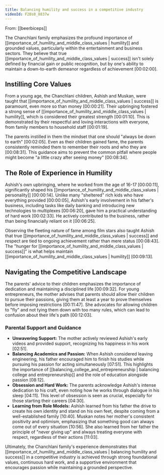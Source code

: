 ```yaml
---
title: Balancing humility and success in a competitive industry
videoId: F2Bs8_8837w
---
```


From: [[beerbiceps]] <br/> 

The Chanchlani family emphasizes the profound importance of [[importance_of_humility_and_middle_class_values | humility]] and grounded values, particularly within the entertainment and business sectors. They believe that true [[importance_of_humility_and_middle_class_values | success]] isn't solely defined by financial gain or public recognition, but by one's ability to maintain a down-to-earth demeanor regardless of achievement <a class="yt-timestamp" data-t="00:02:00">[00:02:00]</a>.

## Instilling Core Values

From a young age, the Chanchlani children, Ashish and Muskan, were taught that [[importance_of_humility_and_middle_class_values | success]] is paramount, even more so than money <a class="yt-timestamp" data-t="00:00:21">[00:00:21]</a>. Their upbringing fostered a strong sense of [[importance_of_humility_and_middle_class_values | humility]], which is considered their greatest strength <a class="yt-timestamp" data-t="00:01:10">[00:01:10]</a>. This is demonstrated by their respectful and loving interactions with everyone, from family members to household staff <a class="yt-timestamp" data-t="00:01:19">[00:01:19]</a>.

The parents instilled in them the mindset that one should "always be down to earth" <a class="yt-timestamp" data-t="00:02:05">[00:02:05]</a>. Even as their children gained fame, the parents consistently reminded them to remember their roots and who they are <a class="yt-timestamp" data-t="00:08:31">[00:08:31]</a>. This guidance aims to prevent the common pitfall where people might become "a little crazy after seeing money" <a class="yt-timestamp" data-t="00:08:34">[00:08:34]</a>.

## The Role of Experience in Humility

Ashish's own upbringing, where he worked from the age of 16-17 <a class="yt-timestamp" data-t="00:00:11">[00:00:11]</a>, significantly shaped his [[importance_of_humility_and_middle_class_values | personality]] <a class="yt-timestamp" data-t="00:00:14">[00:00:14]</a>. Unlike many "sheltered" rich kids who have everything provided <a class="yt-timestamp" data-t="00:00:05">[00:00:05]</a>, Ashish's early involvement in his father's business, including tasks like daily banking and introducing new technologies to multiplexes <a class="yt-timestamp" data-t="00:06:20">[00:06:20]</a>, gave him a practical understanding of hard work <a class="yt-timestamp" data-t="00:02:33">[00:02:33]</a>. He actively contributed to the business, rather than being financially reliant on it <a class="yt-timestamp" data-t="00:06:25">[00:06:25]</a>.

Observing the fleeting nature of fame among film stars also taught Ashish that true [[importance_of_humility_and_middle_class_values | success]] and respect are tied to ongoing achievement rather than mere status <a class="yt-timestamp" data-t="00:08:43">[00:08:43]</a>. The "hunger for [[importance_of_humility_and_middle_class_values | success]]" is what helps maintain [[importance_of_humility_and_middle_class_values | humility]] <a class="yt-timestamp" data-t="00:09:13">[00:09:13]</a>.

## Navigating the Competitive Landscape

The parents' advice to their children emphasizes the importance of dedication and maintaining a disciplined life <a class="yt-timestamp" data-t="00:09:32">[00:09:32]</a>. For young entrepreneurs, the mother advises that parents should allow their children to pursue their passions, giving them at least a year to prove themselves before imposing restrictions <a class="yt-timestamp" data-t="00:11:47">[00:11:47]</a>. She advocates for allowing children to "fly" and not tying them down with too many rules, which can lead to confusion about their life's path <a class="yt-timestamp" data-t="00:12:03">[00:12:03]</a>.

### Parental Support and Guidance

*   **Unwavering Support:** The mother actively reviewed Ashish's early videos and provided support, recognizing his happiness in his work <a class="yt-timestamp" data-t="02:51">[02:51]</a>.
*   **Balancing Academics and Passion:** When Ashish considered leaving engineering, his father encouraged him to finish his studies while pursuing his passion for acting simultaneously <a class="yt-timestamp" data-t="07:51">[07:51]</a>. This highlights the importance of [[balancing_college_and_entrepreneurship | balancing college and entrepreneurship]] and the role of education alongside passion <a class="yt-timestamp" data-t="08:12">[08:12]</a>.
*   **Obsession and Hard Work:** The parents acknowledge Ashish's intense dedication to his craft, even noting how he works through dialogue in his sleep <a class="yt-timestamp" data-t="04:11">[04:11]</a>. This level of obsession is seen as crucial, especially for those starting their careers <a class="yt-timestamp" data-t="04:30">[04:30]</a>.
*   **Learning from Role Models:** Ashish learned from his father the drive to create his own identity and stand on his own feet, despite coming from a well-established family <a class="yt-timestamp" data-t="10:40">[10:40]</a>. Muskan notes her mother's consistent positivity and optimism, emphasizing that something good can always come out of every situation <a class="yt-timestamp" data-t="10:56">[10:56]</a>. She also learned from her father the principle of "never giving up" and always treating everyone with respect, regardless of their actions <a class="yt-timestamp" data-t="11:03">[11:03]</a>.

Ultimately, the Chanchlani family's experience demonstrates that [[importance_of_humility_and_middle_class_values | balancing humility and success]] in a competitive industry is achieved through strong foundational values, continuous hard work, and a supportive environment that encourages passion while maintaining a grounded perspective.